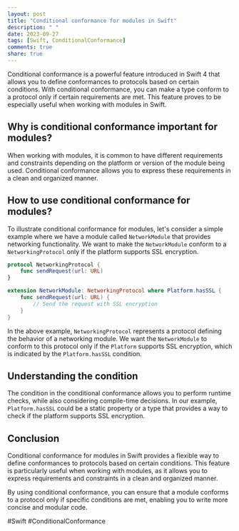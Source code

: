 ```yaml
---
layout: post
title: "Conditional conformance for modules in Swift"
description: " "
date: 2023-09-27
tags: [Swift, ConditionalConformance]
comments: true
share: true
---
```


Conditional conformance is a powerful feature introduced in Swift 4 that allows you to define conformances to protocols based on certain conditions. With conditional conformance, you can make a type conform to a protocol only if certain requirements are met. This feature proves to be especially useful when working with modules in Swift.

## Why is conditional conformance important for modules?

When working with modules, it is common to have different requirements and constraints depending on the platform or version of the module being used. Conditional conformance allows you to express these requirements in a clean and organized manner.

## How to use conditional conformance for modules?

To illustrate conditional conformance for modules, let's consider a simple example where we have a module called `NetworkModule` that provides networking functionality. We want to make the `NetworkModule` conform to a `NetworkingProtocol` only if the platform supports SSL encryption.

```swift
protocol NetworkingProtocol {
    func sendRequest(url: URL)
}

extension NetworkModule: NetworkingProtocol where Platform.hasSSL {
    func sendRequest(url: URL) {
        // Send the request with SSL encryption
    }
}
```

In the above example, `NetworkingProtocol` represents a protocol defining the behavior of a networking module. We want the `NetworkModule` to conform to this protocol only if the `Platform` supports SSL encryption, which is indicated by the `Platform.hasSSL` condition.

## Understanding the condition

The condition in the conditional conformance allows you to perform runtime checks, while also considering compile-time decisions. In our example, `Platform.hasSSL` could be a static property or a type that provides a way to check if the platform supports SSL encryption.

## Conclusion

Conditional conformance for modules in Swift provides a flexible way to define conformances to protocols based on certain conditions. This feature is particularly useful when working with modules, as it allows you to express requirements and constraints in a clean and organized manner.

By using conditional conformance, you can ensure that a module conforms to a protocol only if specific conditions are met, enabling you to write more concise and modular code.

#Swift #ConditionalConformance